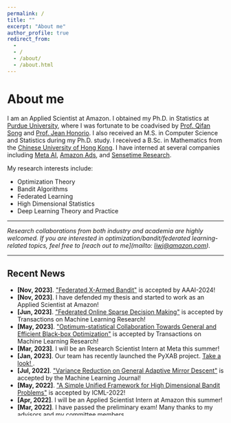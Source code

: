 ```yaml
---
permalink: /
title: ""
excerpt: "About me"
author_profile: true
redirect_from: 
  - 
  - /
  - /about/
  - /about.html
---
```

# <i class="fa fa-cog fa-fw"></i> About me #
I am an Applied Scientist at Amazon. I obtained my Ph.D. in Statistics at [Purdue University](https://www.purdue.edu/), where I was fortunate to be coadvised by [Prof. Qifan Song](https://www.stat.purdue.edu/~qfsong/) and [Prof. Jean Honorio](https://www.cs.purdue.edu/homes/jhonorio/). 
I also received an M.S. in Computer Science and Statistics during my Ph.D. study. 
I received a B.Sc. in Mathematics from the [Chinese University of Hong Kong](http://www.cuhk.edu.hk/english/index.html).
I have interned at several companies including [Meta AI](https://ai.facebook.com), [Amazon Ads](https://advertising.amazon.com/), and [Sensetime Research](https://www.sensetime.com/en).

My research interests include:

* Optimization Theory
* Bandit Algorithms
* Federated Learning
* High Dimensional Statistics
* Deep Learning Theory and Practice

---
_Research collaborations from both industry and academia are highly welcomed. If you are interested in optimization/bandit/federated learning-related topics, feel free to [reach out to me](mailto: liwj@amazon.com)._

---

## <i class="fa fa-fw fa-rss "></i> Recent News ##

<ul style="width: auto; height: 300px; overflow: auto">

  <li> <b>[Nov, 2023]</b>. <a href="https://williamlwj.github.io/About//publications/Fed-X">"Federated X-Armed Bandit"</a> is accepted by AAAI-2024! </li>

  <li> <b>[Nov, 2023]</b>. I have defended my thesis and started to work as an Applied Scientist at Amazon! </li>

  <li> <b>[Jun, 2023]</b>. <a href="https://williamlwj.github.io/About//publications/Fed-LASSO">"Federated Online Sparse Decision Making"</a> is accepted by Transactions on Machine Learning Research! </li>

  <li> <b>[May, 2023]</b>. <a href="https://williamlwj.github.io/About//publications/VHCT">"Optimum-statistical Collaboration Towards General and Efficient Black-box Optimization"</a> is accepted by Transactions on Machine Learning Research! </li>

  <li> <b>[Mar, 2023]</b>. I will be an Research Scientist Intern at Meta this summer! </li>

  <li> <b>[Jan, 2023]</b>. Our team has recently launched the PyXAB project. <a href="https://github.com/WilliamLwj/PyXAB">Take a look! </a>. </li>

  <li> <b>[Jul, 2022]</b>. <a href="https://williamlwj.github.io/About//publications/SVRGMD">"Variance Reduction on General Adaptive Mirror Descent"</a> is accepted by the Machine Learning Journal!</li>

  <li> <b>[May, 2022]</b>.  <a href="https://williamlwj.github.io/About//publications/Bandit_framework">"A Simple Unified Framework for High Dimensional Bandit Problems"</a> is accepted by ICML-2022!</li>

  <li> <b>[Apr, 2022]</b>. I will be an Applied Scientist Intern at Amazon this summer! </li>

  <li> <b>[Mar, 2022]</b>. I have passed the preliminary exam! Many thanks to my advisors and my committee members. </li>

  <li> <b>[Oct, 2021]</b>. <a href="https://williamlwj.github.io/About//publications/VHCT">"Optimum-statistical Collaboration Towards Efficient Black-box Optimization"</a> is accepted by the NeurIPS2021 OPT Workshop!</li>
  
  <li> <b>[Oct, 2020]</b>. <a href="https://williamlwj.github.io/About//publications/SVRGMD">"Variance Reduction on Adaptive Mirror Descent"</a> is accepted by the NeurIPS2020 OPT Workshop with <b>Spotlight</b> presentation!</li>
  
  <li> <b>[Aug, 2020]</b>. I have passed the qualifying exams!</li>
  
</ul>



<script type='text/javascript' id='clustrmaps' src='//cdn.clustrmaps.com/map_v2.js?cl=1c679e&w=a&t=n&d=rvMTQFEORcQs4AVWtIVoK6ghclOws8CSKxqlBN5Map8&co=ffffff'></script>
